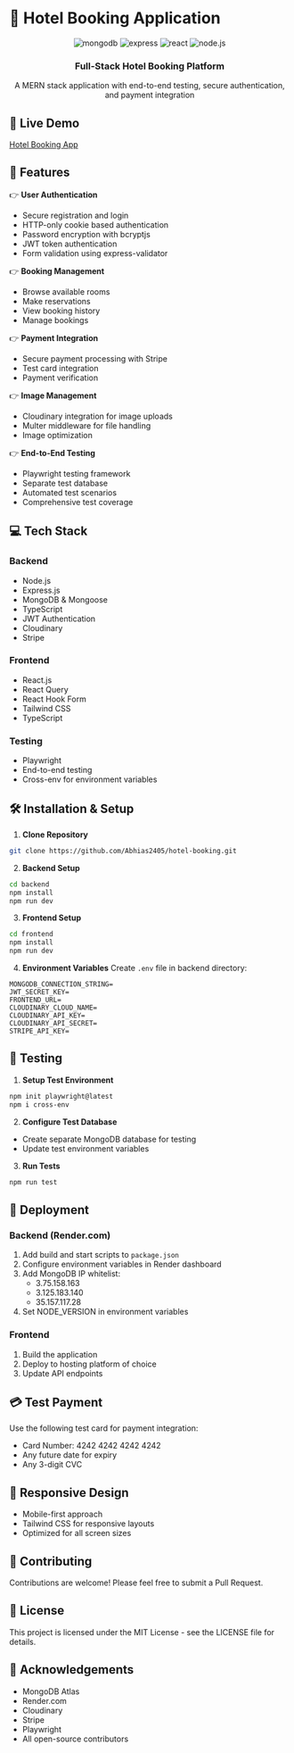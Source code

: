 # 🏨 Hotel Booking Application

<div align="center">
  <div>
    <img src="https://img.shields.io/badge/-MongoDB-black?style=for-the-badge&logoColor=white&logo=mongodb&color=47A248" alt="mongodb" />
    <img src="https://img.shields.io/badge/-Express-black?style=for-the-badge&logoColor=white&logo=express&color=000000" alt="express" />
    <img src="https://img.shields.io/badge/-React-black?style=for-the-badge&logoColor=white&logo=react&color=61DAFB" alt="react" />
    <img src="https://img.shields.io/badge/-Node.js-black?style=for-the-badge&logoColor=white&logo=node.js&color=339933" alt="node.js" />
  </div>

  <h3 align="center">Full-Stack Hotel Booking Platform</h3>

  <div align="center">
    A MERN stack application with end-to-end testing, secure authentication, and payment integration
  </div>
</div>

## 🌟 Live Demo
[Hotel Booking App](https://hotel-booking-40sv.onrender.com/)

## 🎯 Features

👉 **User Authentication**
- Secure registration and login
- HTTP-only cookie based authentication
- Password encryption with bcryptjs
- JWT token authentication
- Form validation using express-validator

👉 **Booking Management**
- Browse available rooms
- Make reservations
- View booking history
- Manage bookings

👉 **Payment Integration**
- Secure payment processing with Stripe
- Test card integration
- Payment verification

👉 **Image Management**
- Cloudinary integration for image uploads
- Multer middleware for file handling
- Image optimization

👉 **End-to-End Testing**
- Playwright testing framework
- Separate test database
- Automated test scenarios
- Comprehensive test coverage

## 💻 Tech Stack

### Backend
- Node.js
- Express.js
- MongoDB & Mongoose
- TypeScript
- JWT Authentication
- Cloudinary
- Stripe

### Frontend
- React.js
- React Query
- React Hook Form
- Tailwind CSS
- TypeScript

### Testing
- Playwright
- End-to-end testing
- Cross-env for environment variables

## 🛠️ Installation & Setup

1. **Clone Repository**
```bash
git clone https://github.com/Abhias2405/hotel-booking.git
```

2. **Backend Setup**
```bash
cd backend
npm install
npm run dev
```

3. **Frontend Setup**
```bash
cd frontend
npm install
npm run dev
```

4. **Environment Variables**
Create `.env` file in backend directory:
```env
MONGODB_CONNECTION_STRING=
JWT_SECRET_KEY=
FRONTEND_URL=
CLOUDINARY_CLOUD_NAME=
CLOUDINARY_API_KEY=
CLOUDINARY_API_SECRET=
STRIPE_API_KEY=
```

## 🧪 Testing

1. **Setup Test Environment**
```bash
npm init playwright@latest
npm i cross-env
```

2. **Configure Test Database**
- Create separate MongoDB database for testing
- Update test environment variables

3. **Run Tests**
```bash
npm run test
```

## 🚀 Deployment

### Backend (Render.com)
1. Add build and start scripts to `package.json`
2. Configure environment variables in Render dashboard
3. Add MongoDB IP whitelist:
   - 3.75.158.163
   - 3.125.183.140
   - 35.157.117.28
4. Set NODE_VERSION in environment variables

### Frontend
1. Build the application
2. Deploy to hosting platform of choice
3. Update API endpoints

## 💳 Test Payment

Use the following test card for payment integration:
- Card Number: 4242 4242 4242 4242
- Any future date for expiry
- Any 3-digit CVC

## 📱 Responsive Design

- Mobile-first approach
- Tailwind CSS for responsive layouts
- Optimized for all screen sizes

## 🤝 Contributing

Contributions are welcome! Please feel free to submit a Pull Request.

## 📜 License

This project is licensed under the MIT License - see the LICENSE file for details.

## 🙏 Acknowledgements

- MongoDB Atlas
- Render.com
- Cloudinary
- Stripe
- Playwright
- All open-source contributors
